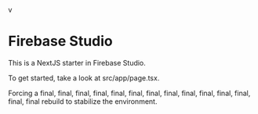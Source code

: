 v
# Firebase Studio

This is a NextJS starter in Firebase Studio.

To get started, take a look at src/app/page.tsx.

Forcing a final, final, final, final, final, final, final, final, final, final, final, final, final, final rebuild to stabilize the environment.